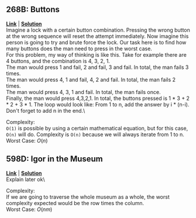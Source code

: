 ## 268B: Buttons
[**Link**](http://codeforces.com/contest/268/problem/B) | [**Solution**](http://codeforces.com/contest/268/submission/43352942)\
Imagine a lock with a certain button combination. Pressing the wrong button at the wrong sequence will reset the attempt immediately. Now imagine this person is going to try and brute force the lock. Our task here is to find how many buttons does the man need to press in the worst case.\
For this problem, my way of thinking is like this. Take for example there are 4 buttons, and the combination is 4, 3, 2, 1.\
The man would press 1 and fail, 2 and fail, 3 and fail. In total, the man fails 3 times.\
The man would press 4, 1 and fail, 4, 2 and fail. In total, the man fails 2 times.\
The man would press 4, 3, 1 and fail. In total, the man fails once.\
Finally, the man would press 4,3,2,1. In total, the buttons pressed is 1 * 3 + 2 * 2 + 3 * 1. The loop would look like: From 1 to n, add the answer by i * (n-i).\
Don't forget to add n in the end.\
  
Complexity:<br>
`O(1)` is possible by using a certain mathematical equation, but for this case, `O(n)` will do. Complexity is `O(n)` because we will always iterate from 1 to n.
Worst Case: *O*(*n*)<br>
  
## 598D: Igor in the Museum
[**Link**](http://codeforces.com/contest/598/problem/D) | [**Solution**](https://codeforces.com/contest/598/submission/43351881)\
Explain later ok\

Complexity:<br>
If we are going to traverse the whole museum as a whole, the worst complexity expected would be the row times the column.\
Worst Case: *O*(*nm*)<br>
